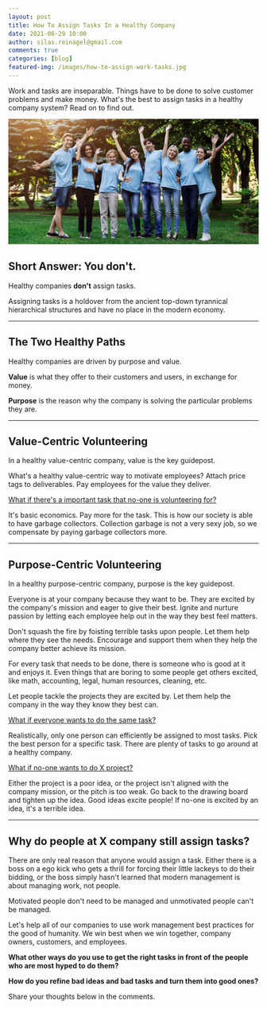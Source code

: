 ```yaml
---
layout: post
title: How To Assign Tasks In a Healthy Company
date: 2021-06-29 10:00
author: silas.reinagel@gmail.com
comments: true
categories: [blog]
featured-img: /images/how-to-assign-work-tasks.jpg
---
```


Work and tasks are inseparable. Things have to be done to solve customer problems and make money. What's the best to assign tasks in a healthy company system? Read on to find out.

<img src="/images/how-to-assign-work-tasks.jpg" alt="Happy Volunteers Excited to take on Work Tasks"/>

## Short Answer: You don't.

Healthy companies **don't** assign tasks.

Assigning tasks is a holdover from the ancient top-down tyrannical hierarchical structures and have no place in the modern economy.

---

## The Two Healthy Paths

Healthy companies are driven by purpose and value. 

**Value** is what they offer to their customers and users, in exchange for money.

**Purpose** is the reason why the company is solving the particular problems they are.

---

## Value-Centric Volunteering

In a healthy value-centric company, value is the key guidepost. 

What's a healthy value-centric way to motivate employees? Attach price tags to deliverables. Pay employees for the value they deliver.

<u>What if there's a important task that no-one is volunteering for?</u>

It's basic economics. Pay more for the task. This is how our society is able to have garbage collectors. Collection garbage is not a very sexy job, so we compensate by paying garbage collectors more.

---

## Purpose-Centric Volunteering

In a healthy purpose-centric company, purpose is the key guidepost.

Everyone is at your company because they want to be. They are excited by the company's mission and eager to give their best. Ignite and nurture passion by letting each employee help out in the way they best feel matters. 

Don't squash the fire by foisting terrible tasks upon people. Let them help where they see the needs. Encourage and support them when they help the company better achieve its mission.

For every task that needs to be done, there is someone who is good at it and enjoys it. Even things that are boring to some people get others excited, like math, accounting, legal, human resources, cleaning, etc. 

Let people tackle the projects they are excited by. Let them help the company in the way they know they best can.

<u>What if everyone wants to do the same task?</u>

Realistically, only one person can efficiently be assigned to most tasks. Pick the best person for a specific task. There are plenty of tasks to go around at a healthy company.

<u>What if no-one wants to do X project?</u>

Either the project is a poor idea, or the project isn't aligned with the company mission, or the pitch is too weak. Go back to the drawing board and tighten up the idea. Good ideas excite people! If no-one is excited by an idea, it's a terrible idea.

---

## Why do people at X company still assign tasks?

There are only real reason that anyone would assign a task. Either there is a boss on a ego kick who gets a thrill for forcing their little lackeys to do their bidding, or the boss simply hasn't learned that modern management is about managing work, not people. 

Motivated people don't need to be managed and unmotivated people can't be managed.

Let's help all of our companies to use work management best practices for the good of humanity. We win best when we win together, company owners, customers, and employees.

**What other ways do you use to get the right tasks in front of the people who are most hyped to do them?**

**How do you refine bad ideas and bad tasks and turn them into good ones?**

Share your thoughts below in the comments.
